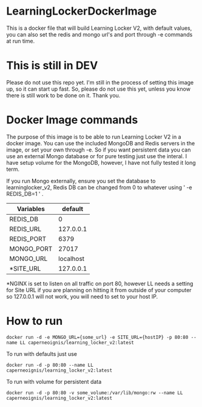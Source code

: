 # LearningLockerDockerImage
This is a docker file that will build Learning Locker V2, with default values, you can also set the redis and mongo url's and port through -e commands at run time. 

# This is still in DEV
Please do not use this repo yet. I'm still in the process of setting this image up, so it can start up fast. So, please do not use this yet, unless you know there is still work to be done on it. 
Thank you.


# Docker Image commands

The purpose of this image is to be able to run Learning Locker V2 in a docker image. You can use the included MongoDB and Redis servers in the image, or set your own through -e.
So if you want persistent data you can use an external Mongo database or for pure testing just use the interal. 
I have setup volume for the MongoDB, however, I have not fully tested it long term.

If you run Mongo externally, ensure you set the database to learninglocker_v2, Redis DB can be changed from 0 to whatever using ' -e REDIS_DB=1 ' . 

| Variables| default |
|----------|---------|
| REDIS_DB | 0 |
| REDIS_URL | 127.0.0.1 |
| REDIS_PORT | 6379 |
| MONGO_PORT | 27017 |
| MONGO_URL | localhost |
| *SITE_URL | 127.0.0.1 | 

*NGINX is set to listen on all traffic on port 80, however LL needs a setting for Site URL if you are planning on hitting it from outside of your computer so 127.0.0.1 will not work, you will need to set to your host IP. 

# How to run

````
docker run -d -e MONGO_URL={some_url} -e SITE_URL={hostIP} -p 80:80 --name LL caperneoignis/learning_locker_v2:latest
````

To run with defaults just use
````
docker run -d -p 80:80 --name LL caperneoignis/learning_locker_v2:latest
````

To run with volume for persistent data
````
docker run -d -p 80:80 -v some_volume:/var/lib/mongo:rw --name LL caperneoignis/learning_locker_v2:latest
````